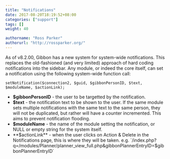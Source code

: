 ```yaml
---
title: "Notifications"
date: 2017-08-20T18:19:52+08:00
categories: ["support"]
tags: []
weight: 40

authorname: "Ross Parker"
authorurl: "http://rossparker.org/"
---
```


As of v8.2.00, Gibbon has a new system for system-wide notifications. This replaces the old-fashioned (and very limited) approach of hard coding notifications into the sidebar. Any module, or indeed the core itself, can set a notification using the following system-wide function call:

    setNotification($connection2, $guid, $gibbonPersonID, $text, $moduleName, $actionLink);

*   **$gibbonPersonID** - the user to be targetted by the notification.
*   **$text** - the notification text to be shown to the user. If the same module sets multiple notifications with the same text to the same person, they will not be duplicated, but rather will have a counter incremented. This aims to prevent notification flooding.
*   **$moduleName** - the name of the module setting the notification, or NULL or empty string for the system itself.
*   **$actionLink** - when the user clicks on Action & Delete in the Notifications page, this is where they will be taken. e.g. `/index.php?q=/modules/Planner/planner_view_full.php&gibbonPlannerEntryID=$gibbonPlannerEntryID`
